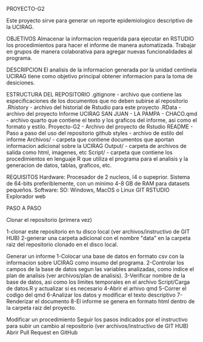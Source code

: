 PROYECTO-G2

Este proyecto sirve para generar un reporte epidemiologico descriptivo de la UCIRAG.

OBJETIVOS
Almacenar la informacion requerida para ejecutar en RSTUDIO los procedimientos para hacer el informe de manera automatizada.
Trabajar en grupos de manera colaborativa para agregar nuevas funcionalidades al programa.

DESCRIPCION
El analisis de la informacion generada por la unidad centinela UCIRAG tiene como objetivo principal obtener informacion para la toma de desiciones.

ESTRUCTURA DEL REPOSITORIO
.gitignore  - archivo que contiene las especificaciones de los documentos que no deben subirse al repositorio
.Rhistory - archivo del historial de Rstudio para este proyecto
.RData   - archivo del proyecto
Informe UCIRAG SAN JUAN - LA PAMPA - CHACO.qmd - archivo quarto que contiene el texto y los graficos del informe, asi como el formato y estilo.
Proyecto-G2 - Archivo del proyecto de Rstudio
README - Paso a paso del uso del repositorio github
styles - archivo de estilo del informe
Archivos/ - carpeta que contiene documentos que aportan informacion adicional sobre la UCIRAG
Output/ - carpeta de archivos de salida como html, imagenes, etc
Script/ - carpeta que contiene los procedimientos en lenguaje R que utiliza el programa para el analisis y la generacion de datos, tablas, graficos, etc.

REQUISITOS
Hardware: Procesador de 2 nucleos, I4 o supeprior. Sistema de 64-bits preferiblemente, con un minimo 4-8 GB de RAM para datasets pequeños.
Software: 
SO: Windows, MacOS o Linux
GIT
RSTUDIO
Explorador web

PASO A PASO

Clonar el repositorio (primera vez)

1-clonar este repositorio en tu disco local (ver archivos/instructivo de GIT HUB)
2-generar una carpeta adicional con el nombre "data" en la carpeta raiz del repositorio clonado en el disco local.

Generar un informe
1-Colocar una base de datos en formato csv con la informacion sobre UCIRAG como insumo del programa.
2-Controlar los campos de la base de datos segun las variables analizadas, como indice el plan de analisis (ver archivos/plan de analisis).
3-Verificar nombre de la base de datos, asi como los limites temporales en el archivo Script/Carga de datos.R y actualizar si es necesario
4-Abrir el arhivo qmd
5-Correr el codigo del qmd
6-Analizar los datos y modificar el texto descriptivo
7-Renderizar el documento
8-El informe se genera en formato html dentro de la carpeta raiz del proyecto.

Modificar un procedimiento
Seguir los pasos indicados por el instructivo para subir un cambio al repositorio (ver archivos/instructivo de GIT HUB)
Abrir Pull Request en GitHub

